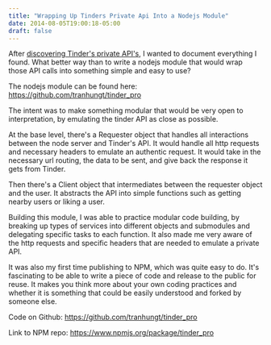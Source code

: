 ```yaml
---
title: "Wrapping Up Tinders Private Api Into a Nodejs Module"
date: 2014-08-05T19:00:18-05:00
draft: false
---
```


After [discovering Tinder's private API's](http://hungtran.co/discovering-tinders-private-api/), I wanted to document everything I found. What better way than to write a nodejs module that would wrap those API calls into something simple and easy to use?

The nodejs module can be found here:
https://github.com/tranhungt/tinder_pro

The intent was to make something modular that would be very open to interpretation, by emulating the tinder API as close as possible.

At the base level, there's a Requester object that handles all interactions between the node server and Tinder's API. It would handle all http requests and necessary headers to emulate  an authentic request. It would take in the necessary url routing, the data to be sent, and give back the response it gets from Tinder.

Then there's a Client object that intermediates between the requester object and the user. It abstracts the API into simple functions such as getting nearby users or liking a user.

Building this module, I was able to practice modular code building, by breaking up types of services into different objects and submodules and delegating specific tasks to each function. It also made me very aware of the http requests and specific headers that are needed to emulate a private API. 

It was also my first time publishing to NPM, which was quite easy to do. It's fascinating to be able to write a piece of code and release to the public for reuse. It makes you think more about your own coding practices and whether it is something that could be easily understood and forked by someone else.

Code on Github:
https://github.com/tranhungt/tinder_pro

Link to NPM repo:
https://www.npmjs.org/package/tinder_pro

